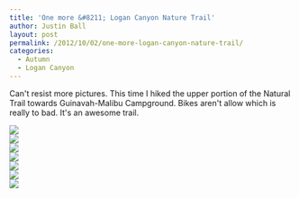 ```yaml
---
title: 'One more &#8211; Logan Canyon Nature Trail'
author: Justin Ball
layout: post
permalink: /2012/10/02/one-more-logan-canyon-nature-trail/
categories:
  - Autumn
  - Logan Canyon
---
```

Can't resist more pictures. This time I hiked the upper portion of the Natural Trail towards Guinavah-Malibu Campground. Bikes aren't allow which is really to bad. It's an awesome trail.

<div class="image-grid small-image-grid">
  <div class="image">
    <a href="/images/posts/2012/10/20121002-231012.jpg"><img src="/images/posts/2012/10/20121002-231012-150x150.jpg" /></a>
  </div>
  <div class="image">
    <a href="/images/posts/2012/10/20121002-231036.jpg"><img src="/images/posts/2012/10/20121002-231036-150x150.jpg" /></a>
  </div>
  <div class="image">
    <a href="/images/posts/2012/10/20121002-231056.jpg"><img src="/images/posts/2012/10/20121002-231056-150x150.jpg" /></a>
  </div>
  <div class="image">
    <a href="/images/posts/2012/10/20121002-231127.jpg"><img src="/images/posts/2012/10/20121002-231127-150x150.jpg" /></a>
  </div>
  <div class="image">
    <a href="/images/posts/2012/10/20121002-231140.jpg"><img src="/images/posts/2012/10/20121002-231140-150x150.jpg" /></a>
  </div>
  <div class="image">
    <a href="/images/posts/2012/10/20121002-231151.jpg"><img src="/images/posts/2012/10/20121002-231151-150x150.jpg" /></a>
  </div>
  <div class="image">
    <a href="/images/posts/2012/10/20121002-231158.jpg"><img src="/images/posts/2012/10/20121002-231158-150x150.jpg" /></a>
  </div>
</div>